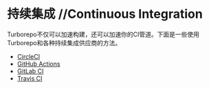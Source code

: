 # 持续集成 //Continuous Integration

Turborepo不仅可以加速构建，还可以加速你的CI管道。下面是一些使用Turborepo和各种持续集成供应商的方法。

- [CircleCI](https://turbo.build/repo/docs/ci/circleci)
- [GitHub Actions](https://turbo.build/repo/docs/ci/github-actions)
- [GitLab CI](https://turbo.build/repo/docs/ci/gitlabci)
- [Travis CI](https://turbo.build/repo/docs/ci/travisci)
